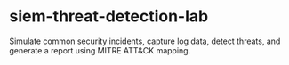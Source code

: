 # siem-threat-detection-lab
 Simulate common security incidents, capture log data, detect threats, and generate a report using MITRE ATT&amp;CK mapping.
